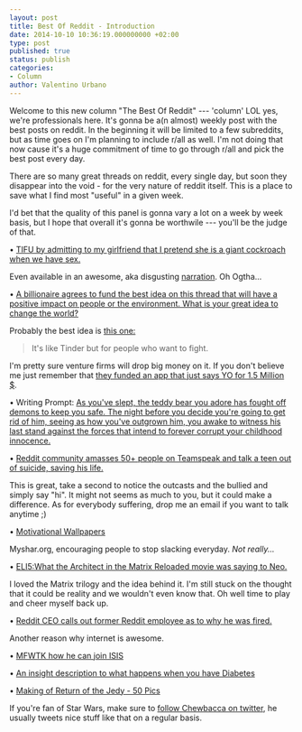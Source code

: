 ```yaml
---
layout: post
title: Best Of Reddit - Introduction
date: 2014-10-10 10:36:19.000000000 +02:00
type: post
published: true
status: publish
categories:
- Column
author: Valentino Urbano 
---
```


Welcome to this new column "The Best Of Reddit" --- 'column' LOL yes, we're professionals here. It's gonna be a(n almost) weekly post with the best posts on reddit. In the beginning it will be limited to a few subreddits, but as time goes on I'm planning to include r/all as well. I'm not doing that now cause it's a huge commitment of time to go through r/all and pick the best post every day.

There are so many great threads on reddit, every single day, but soon they disappear into the void - for the very nature of reddit itself. This is a place to save what I find most "useful" in a given week.

I'd bet that the quality of this panel is gonna vary a lot on a week by week basis, but I hope that overall it's gonna be worthwile --- you'll be the judge of that.

• [TIFU by admitting to my girlfriend that I pretend she is a giant cockroach when we have sex.][0]

Even available in an awesome, aka disgusting [narration][1]. Oh Ogtha...

• [A billionaire agrees to fund the best idea on this thread that will have a positive impact on people or the environment. What is your great idea to change the world? ][2]

Probably the best idea is [this one:][3]

> It's like Tinder but for people who want to fight.
> 

I'm pretty sure venture firms will drop big money on it. If you don't believe me just remember that [they funded an app that just says YO for 1.5 Million $][4].

• Writing Prompt: [As you've slept, the teddy bear you adore has fought off demons to keep you safe. The night before you decide you're going to get rid of him, seeing as how you've outgrown him, you awake to witness his last stand against the forces that intend to forever corrupt your childhood innocence.][5]

• [Reddit community amasses 50+ people on Teamspeak and talk a teen out of suicide, saving his life.][6]

This is great, take a second to notice the outcasts and the bullied and simply say "hi". It might not seems as much to you, but it could make a difference. As for everybody suffering, drop me an email if you want to talk anytime ;)

• [Motivational Wallpapers][7]

Myshar.org, encouraging people to stop slacking everyday. _Not really..._

• [ELI5:What the Architect in the Matrix Reloaded movie was saying to Neo.][8]

I loved the Matrix trilogy and the idea behind it. I'm still stuck on the thought that it could be reality and we wouldn't even know that. Oh well time to play and cheer myself back up.

• [Reddit CEO calls out former Reddit employee as to why he was fired.][9]

Another reason why internet is awesome.

• [MFWTK how he can join ISIS][10]

• [An insight description to what happens when you have Diabetes][11]

• [Making of Return of the Jedy - 50 Pics][12]

If you're fan of Star Wars, make sure to [follow Chewbacca on twitter][13], he usually tweets nice stuff like that on a regular basis.


[0]: https://www.reddit.com/r/tifu/comments/2i7jid/tifu_by_admitting_to_my_girlfriend_that_i_pretend/
[1]: https://www.youtube.com/watch?v=-p5aMxobg-s&feature=youtu.be
[2]: https://www.reddit.com/r/AskReddit/comments/2iaxpr/a_billionaire_agrees_to_fund_the_best_idea_on/
[3]: https://www.reddit.com/r/AskReddit/comments/2iaxpr/a_billionaire_agrees_to_fund_the_best_idea_on/cl0pwu7
[4]: http://techcrunch.com/2014/07/18/yo-raises-1-5m-in-funding-at-a-10m-valuation-investors-include-betaworks-and-pete-cashmore/
[5]: https://www.reddit.com/r/WritingPrompts/comments/2hrtrg/wp_as_youve_slept_the_teddy_bear_you_adore_has/ckvg5a3?context=3
[6]: https://www.reddit.com/r/bestof/comments/2idaab/reddit_community_amasses_50_people_on_teamspeak/cl17si9?context=3
[7]: https://www.reddit.com/r/GetMotivated/comments/2id0dg/image_i_put_some_of_my_favorite_quotes_on_my/
[8]: http://np.reddit.com/r/explainlikeimfive/comments/2htar2/eli5what_the_architect_in_the_matrix_reloaded/ckvtb7n
[9]: https://np.reddit.com/r/IAmA/comments/2iea97/i_am_a_former_reddit_employee_ama/cl1ygat?context=3
[10]: http://np.reddit.com/r/myfriendwantstoknow/comments/2ieyg0/mfwtk_how_he_can_join_isis/cl1ohk6
[11]: http://np.reddit.com/r/fatlogic/comments/2i9xsh/id_rather_shoot_up_insulin_and_die_at_50/cl08768?context=3
[12]: http://imgur.com/a/pSOtt
[13]: https://twitter.com/TheWookieeRoars